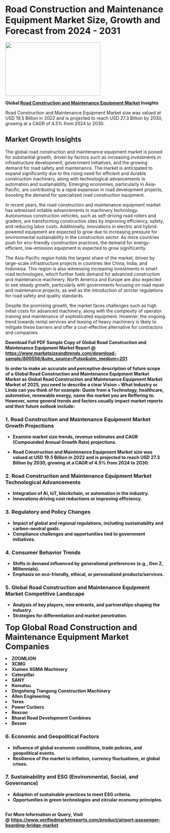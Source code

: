<H1>Road Construction and Maintenance Equipment Market Size, Growth and Forecast from 2024 - 2031</H1><img class="aligncenter size-medium wp-image-584254" src="https://thirdeyenews.in/wp-content/uploads/2024/09/Global-Market-Research-300x168.jpeg" alt="" width="300" height="168" /><p><strong>Global&nbsp;<a href="https://www.marketsizeandtrends.com/download-sample/800556/&amp;utm_source=Pulse&amp;utm_medium=201">Road Construction and Maintenance Equipment Market</a> Insights</strong></p><p>Road Construction and Maintenance Equipment Market size was valued at USD 19.5 Billion in 2022 and is projected to reach USD 27.3 Billion by 2030, growing at a CAGR of 4.5% from 2024 to 2030.</p><p><h2>Market Growth Insights</h2> <p>The global road construction and maintenance equipment market is poised for substantial growth, driven by factors such as increasing investments in infrastructure development, government initiatives, and the growing demand for road safety and maintenance. The market is anticipated to expand significantly due to the rising need for efficient and durable construction machinery, along with technological advancements in automation and sustainability. Emerging economies, particularly in Asia-Pacific, are contributing to a rapid expansion in road development projects, boosting the demand for specialized road construction equipment.</p> <p><strong></strong></p> <p>In recent years, the road construction and maintenance equipment market has witnessed notable advancements in machinery technology. Autonomous construction vehicles, such as self-driving road rollers and graders, are transforming construction sites by improving efficiency, safety, and reducing labor costs. Additionally, innovations in electric and hybrid-powered equipment are expected to grow due to increasing pressure for environmental sustainability in the construction sector. As more countries push for eco-friendly construction practices, the demand for energy-efficient, low-emission equipment is expected to grow significantly.</p> <p>The Asia-Pacific region holds the largest share of the market, driven by large-scale infrastructure projects in countries like China, India, and Indonesia. This region is also witnessing increasing investments in smart road technologies, which further fuels demand for advanced construction and maintenance machinery. North America and Europe are also expected to see steady growth, particularly with governments focusing on road repair and maintenance projects, as well as the introduction of stricter regulations for road safety and quality standards.</p> <p>Despite the promising growth, the market faces challenges such as high initial costs for advanced machinery, along with the complexity of operator training and maintenance of sophisticated equipment. However, the ongoing trend towards rental services and leasing of heavy machinery is likely to mitigate these barriers and offer a cost-effective alternative for contractors and companies.</p> <p><strong></p><p><span class=""><strong>Download Full PDF Sample Copy of Global Road Construction and Maintenance Equipment Market Report</strong> @ <a href="https://www.marketsizeandtrends.com/download-sample/800556/&amp;utm_source=Pulse&amp;utm_medium=201" target="_blank">https://www.marketsizeandtrends.com/download-sample/800556/&amp;utm_source=Pulse&amp;utm_medium=201</a></span></p><p>In order to make an accurate and perceptive description of future scope of a Global&nbsp;Road Construction and Maintenance Equipment Market Market as Global&nbsp;Road Construction and Maintenance Equipment Market Market of 2025, you need to describe a clear Vision &ndash; What Industry or Linda can you think of for example: Quote from a Technology, healthcare, automotive, renewable energy, name the market you are Reffering to. However, some general trends and factors usually impact market reports and their future outlook include:</p><h3>1.&nbsp;<strong>Road Construction and Maintenance Equipment Market Growth Projections</strong></h3><ul><li>Examine market size trends, revenue estimates and CAGR (Compounded Annual Growth Rate) projections.</li><li><p>Road Construction and Maintenance Equipment Market size was valued at USD 19.5 Billion in 2022 and is projected to reach USD 27.3 Billion by 2030, growing at a CAGR of 4.5% from 2024 to 2030.</p></li></ul><h3>2.&nbsp;<strong>Road Construction and Maintenance Equipment Market Technological Advancements</strong></h3><ul><li>Integration of AI, IoT, blockchain, or automation in the industry.</li><li>Innovations driving cost reductions or improving efficiency.</li></ul><h3>3.&nbsp;<strong>Regulatory and Policy Changes</strong></h3><ul><li>Impact of global and regional regulations, including sustainability and carbon-neutral goals.</li><li>Compliance challenges and opportunities tied to government initiatives.</li></ul><h3>4.&nbsp;<strong>Consumer Behavior Trends</strong></h3><ul><li>Shifts in demand influenced by generational preferences (e.g., Gen Z, Millennials).</li><li>Emphasis on eco-friendly, ethical, or personalized products/services.</li></ul><h3>5.&nbsp;<strong>Global Road Construction and Maintenance Equipment Market Competitive Landscape</strong></h3><ul><li>Analysis of key players, new entrants, and partnerships shaping the industry.</li><li>Strategies for differentiation and market penetration.</li></ul><p data-pm-slice="1 1 []"><span style="color: inherit; font-family: inherit; font-size: 25px;">Top Global Road Construction and Maintenance Equipment Market Companies</span></p><div class="" data-test-id=""><p><li>ZOOMLION</li><li> XCMG</li><li> Xiamen XGMA Machinery</li><li> Caterpillar</li><li> SANY</li><li> Komatsu</li><li> Dingsheng Tiangong Construction Machinery</li><li> Allen Engineering</li><li> Terex</li><li> Power Curbers</li><li> Rexcon</li><li> Bharat Road Development Combines</li><li> Besser</li></p></div><h3>6.&nbsp;<strong>Economic and Geopolitical Factors</strong></h3><ul><li>Influence of global economic conditions, trade policies, and geopolitical events.</li><li>Resilience of the market to inflation, currency fluctuations, or global crises.</li></ul><h3>7.&nbsp;<strong>Sustainability and ESG (Environmental, Social, and Governance)</strong></h3><ul><li>Adoption of sustainable practices to meet ESG criteria.</li><li>Opportunities in green technologies and circular economy principles.</li></ul><h2><strong style="font-size: 14px;">For More Information or Query, Visit @&nbsp;</strong><a style="background-color: #ffffff; font-size: 14px;" href="https://www.marketsizeandtrends.com/report/road-construction-and-maintenance-equipment-market/" target="_blank">https://www.verifiedmarketreports.com/product/airport-passenger-boarding-bridge-market</a></h2>
